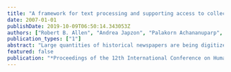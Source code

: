 ```yaml
---
title: "A framework for text processing and supporting access to collections of digitized historical newspapers"
date: 2007-01-01
publishDate: 2019-10-09T06:50:14.343053Z
authors: ["Robert B. Allen", "Andrea Japzon", "Palakorn Achananuparp", "Ki Jung Lee"]
publication_types: ["1"]
abstract: "Large quantities of historical newspapers are being digitized and OCRd. We describe a framework for processing the OCRd text to identify articles and extract metadata for them. We describe the article schema and provide examples of features that facilitate automatic indexing of them. For this processing, we employ lexical semantics, structural models, and community content. Furthermore, we describe visualization and summarization techniques that can be used to present the extracted events."
featured: false
publication: "*Proceedings of the 12th International Conference on Human-Computer Interaction - HCII '07*"
---
```


